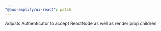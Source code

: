 ```yaml
---
"@aws-amplify/ui-react": patch
---
```


Adjusts Authenticator to accept ReactNode as well as render prop children
